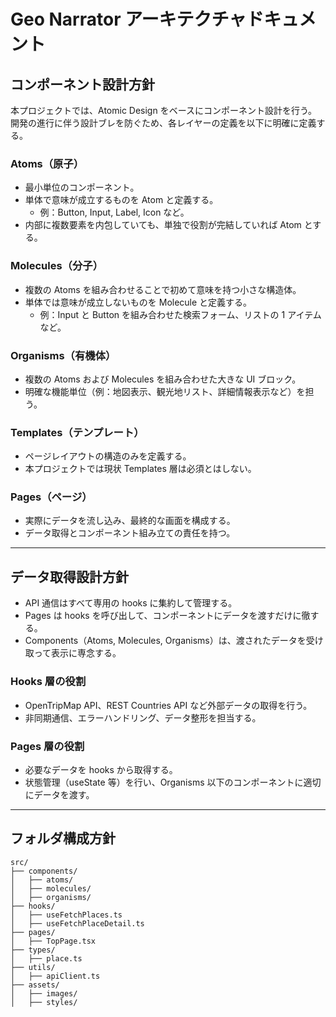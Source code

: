 # Geo Narrator アーキテクチャドキュメント

## コンポーネント設計方針

本プロジェクトでは、Atomic Design をベースにコンポーネント設計を行う。  
開発の進行に伴う設計ブレを防ぐため、各レイヤーの定義を以下に明確に定義する。

### Atoms（原子）

- 最小単位のコンポーネント。
- 単体で意味が成立するものを Atom と定義する。
  - 例：Button, Input, Label, Icon など。
- 内部に複数要素を内包していても、単独で役割が完結していれば Atom とする。

### Molecules（分子）

- 複数の Atoms を組み合わせることで初めて意味を持つ小さな構造体。
- 単体では意味が成立しないものを Molecule と定義する。
  - 例：Input と Button を組み合わせた検索フォーム、リストの 1 アイテムなど。

### Organisms（有機体）

- 複数の Atoms および Molecules を組み合わせた大きな UI ブロック。
- 明確な機能単位（例：地図表示、観光地リスト、詳細情報表示など）を担う。

### Templates（テンプレート）

- ページレイアウトの構造のみを定義する。
- 本プロジェクトでは現状 Templates 層は必須とはしない。

### Pages（ページ）

- 実際にデータを流し込み、最終的な画面を構成する。
- データ取得とコンポーネント組み立ての責任を持つ。

---

## データ取得設計方針

- API 通信はすべて専用の hooks に集約して管理する。
- Pages は hooks を呼び出して、コンポーネントにデータを渡すだけに徹する。
- Components（Atoms, Molecules, Organisms）は、渡されたデータを受け取って表示に専念する。

### Hooks 層の役割

- OpenTripMap API、REST Countries API など外部データの取得を行う。
- 非同期通信、エラーハンドリング、データ整形を担当する。

### Pages 層の役割

- 必要なデータを hooks から取得する。
- 状態管理（useState 等）を行い、Organisms 以下のコンポーネントに適切にデータを渡す。

---

## フォルダ構成方針

```plaintext
src/
├── components/
│   ├── atoms/
│   ├── molecules/
│   ├── organisms/
├── hooks/
│   ├── useFetchPlaces.ts
│   ├── useFetchPlaceDetail.ts
├── pages/
│   ├── TopPage.tsx
├── types/
│   ├── place.ts
├── utils/
│   ├── apiClient.ts
├── assets/
│   ├── images/
│   ├── styles/
```
